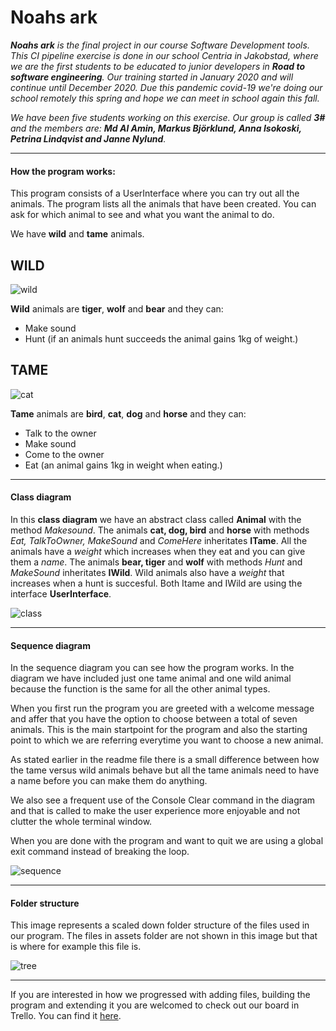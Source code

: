 # Noahs ark #
_**Noahs ark** is the final project in our course Software Development tools. This CI pipeline exercise is done in our school Centria in Jakobstad, where we are the first students to be educated to junior developers in **Road to software engineering**. Our training started in January 2020 and will continue until December 2020. Due this pandemic covid-19 we're doing our school remotely this spring and hope we can meet in school again this fall._ 

_We have been five students working on this exercise. Our group is called **3#** and the members are: **Md Al Amin, Markus Björklund, Anna Isokoski, Petrina Lindqvist and Janne Nylund**._
_ _ _
#### How the program works: ####
This program consists of a UserInterface where you can try out all the animals. The program lists all the animals that have been created. You can ask for which animal to see and what you want the animal to do.

We have **wild** and **tame** animals. 

## WILD
 ![wild](assets/zebra.png)
 
**Wild** animals are **tiger**, **wolf** and **bear** and they can:  
* Make sound
* Hunt (if an animals hunt succeeds the animal gains 1kg of weight.)
## TAME
![cat](assets/cat.png)

**Tame** animals are **bird**, **cat**, **dog** and **horse** and they can: 
* Talk to the owner
* Make sound
* Come to the owner
* Eat (an animal gains 1kg in weight when eating.)
_ _ _ 

#### Class diagram ####
In this **class diagram** we have an abstract class called **Animal** with the method _Makesound_. The animals **cat, dog, bird** and **horse** with methods _Eat, TalkToOwner, MakeSound_ and _ComeHere_ inheritates **ITame**. All the animals have a _weight_ which increases when they eat and you can give them a _name_. The animals **bear, tiger** and **wolf** with methods _Hunt_ and _MakeSound_ inheritates **IWild**. Wild animals also have a _weight_ that increases when a hunt is succesful. Both Itame and IWild are using the interface **UserInterface**.

![class](assets/classdiagram.png)
_ _ _

#### Sequence diagram ####
In the sequence diagram you can see how the program works. In the diagram we have included just one tame animal and one wild animal because the function is the same for all the other animal types.

When you first run the program you are greeted with a welcome message and affer that you have the option to choose between a total of seven animals. This is the main startpoint for the program and also the starting point to which we are referring everytime you want to choose a new animal.

As stated earlier in the readme file there is a small difference between how the tame versus wild animals behave but all the tame animals need to have a name before you can make them do anything.

We also see a frequent use of the Console Clear command in the diagram and that is called to make the user experience more enjoyable and not clutter the whole terminal window.

When you are done with the program and want to quit we are using a global exit command instead of breaking the loop.

![sequence](assets/sequence_dia.png)
_ _ _

#### Folder structure ####
This image represents a scaled down folder structure of the files used in our program. The files in assets folder are not shown in this image but that is where for example this file is.

![tree](assets/folder-structure-user-friendly.png)

_ _ _

If you are interested in how we progressed with adding files, building the program and extending it you are welcomed to check out our board in Trello. You can find it [here](https://trello.com/b/a4C3DPrX/3sharp).

 
